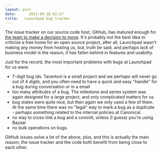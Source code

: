 ```yaml
---
layout: post
date:      2013-09-28 02:27
title:   Launchpad bug tracker
---
```


The issue tracker on our source code host, GitHub, has matured enough for <a href="http://github.com/tarantool/tarantool/issues" target="_blank">the team to make a decision to move</a>. 
It's probably not the best idea to criticize a free home for an open source project, after all, Launchpad wasn't making any money from hosting us, but, truth be said, and perhaps lack of business model is the reason, it has fallen behind in features and usability.

Just for the record, the most important problems with bugs at Launchpad for us were:
- 7-digit bug ids. Tarantool is a small project and we perhaps will never go out of 4 digits, and you often need to have a quick and easy "handle" for a bug during conversation or in a email
- too many attributes of a bug. The milestone and series system was again designed for a large project, and only complicated matters for us
- bug states were quite nice, but then again we only used a few of them. At the same time there was no "legal" way to mark a bug as a duplicate - perhaps something related to the internal policies at Canonical.
- no way to cross-link a bug and a commit, unless (I guess) you're using Bazaar
- no bulk operations on bugs.

GitHub issues solve a lot of the above, plus, and this is actually the main reason, the issue tracker and the code both benefit from being close to each other.
